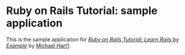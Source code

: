 # Ruby on Rails Tutorial:  sample application

This is the sample application for [*Ruby on Rails Tutorial:  Learn Rails by Example*](http://railstutorial.org/) by [Michael Hart1](http://michaelhart1.com/).
